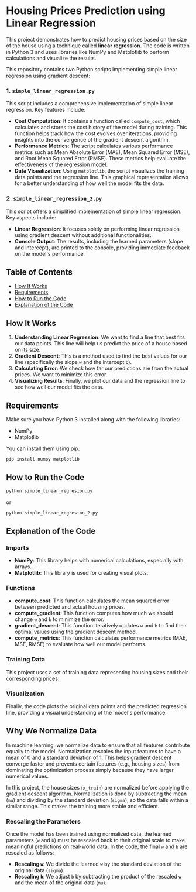 # Housing Prices Prediction using Linear Regression

This project demonstrates how to predict housing prices based on the size of the house using a technique called **linear regression**. The code is written in Python 3 and uses libraries like NumPy and Matplotlib to perform calculations and visualize the results.

This repository contains two Python scripts implementing simple linear regression using gradient descent:

### 1\. `simple_linear_regression.py`

This script includes a comprehensive implementation of simple linear regression. Key features include:

-   **Cost Computation**: It contains a function called `compute_cost`, which calculates and stores the cost history of the model during training. This function helps track how the cost evolves over iterations, providing insights into the convergence of the gradient descent algorithm.
-   **Performance Metrics**: The script calculates various performance metrics such as Mean Absolute Error (MAE), Mean Squared Error (MSE), and Root Mean Squared Error (RMSE). These metrics help evaluate the effectiveness of the regression model.
-   **Data Visualization**: Using `matplotlib`, the script visualizes the training data points and the regression line. This graphical representation allows for a better understanding of how well the model fits the data.

### 2\. `simple_linear_regression_2.py`

This script offers a simplified implementation of simple linear regression. Key aspects include:

-   **Linear Regression**: It focuses solely on performing linear regression using gradient descent without additional functionalities.
-   **Console Output**: The results, including the learned parameters (slope and intercept), are printed to the console, providing immediate feedback on the model's performance.


## Table of Contents
- [How It Works](#how-it-works)
- [Requirements](#requirements)
- [How to Run the Code](#how-to-run-the-code)
- [Explanation of the Code](#explanation-of-the-code)

## How It Works

1. **Understanding Linear Regression**: We want to find a line that best fits our data points. This line will help us predict the price of a house based on its size. 
2. **Gradient Descent**: This is a method used to find the best values for our line (specifically the slope `w` and the intercept `b`).
3. **Calculating Error**: We check how far our predictions are from the actual prices. We want to minimize this error.
4. **Visualizing Results**: Finally, we plot our data and the regression line to see how well our model fits the data.

## Requirements

Make sure you have Python 3 installed along with the following libraries:
- NumPy
- Matplotlib

You can install them using pip:
```bash 
pip install numpy matplotlib
```

## How to Run the Code

```bash 
python simple_linear_regresion.py
```

or

```bash 
python simple_linear_regresion_2.py
```

## Explanation of the Code

### Imports

-   **NumPy**: This library helps with numerical calculations, especially with arrays.
-   **Matplotlib**: This library is used for creating visual plots.

### Functions

-   **compute\_cost**: This function calculates the mean squared error between predicted and actual housing prices.
-   **compute\_gradient**: This function computes how much we should change `w` and `b` to minimize the error.
-   **gradient\_descent**: This function iteratively updates `w` and `b` to find their optimal values using the gradient descent method.
-   **compute\_metrics**: This function calculates performance metrics (MAE, MSE, RMSE) to evaluate how well our model performs.

### Training Data

This project uses a set of training data representing housing sizes and their corresponding prices.

### Visualization

Finally, the code plots the original data points and the predicted regression line, providing a visual understanding of the model's performance.

## Why We Normalize Data

In machine learning, we normalize data to ensure that all features contribute equally to the model. Normalization rescales the input features to have a mean of 0 and a standard deviation of 1. This helps gradient descent converge faster and prevents certain features (e.g., housing sizes) from dominating the optimization process simply because they have larger numerical values.

In this project, the house sizes (`x_train`) are normalized before applying the gradient descent algorithm. Normalization is done by subtracting the mean (`mu`) and dividing by the standard deviation (`sigma`), so the data falls within a similar range. This makes the training more stable and efficient.

### Rescaling the Parameters

Once the model has been trained using normalized data, the learned parameters (`w` and `b`) must be rescaled back to their original scale to make meaningful predictions on real-world data. In the code, the final `w` and `b` are rescaled as follows:

-   **Rescaling `w`**: We divide the learned `w` by the standard deviation of the original data (`sigma`).
-   **Rescaling `b`**: We adjust `b` by subtracting the product of the rescaled `w` and the mean of the original data (`mu`).
